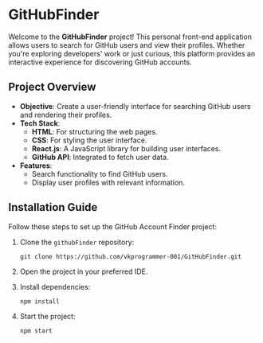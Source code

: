 # GitHubFinder

Welcome to the **GitHubFinder** project! This personal front-end application allows users to search for GitHub users and view their profiles. Whether you're exploring developers' work or just curious, this platform provides an interactive experience for discovering GitHub accounts.

## Project Overview

- **Objective**: Create a user-friendly interface for searching GitHub users and rendering their profiles.
- **Tech Stack**:
    - **HTML**: For structuring the web pages.
    - **CSS**: For styling the user interface.
    - **React.js**: A JavaScript library for building user interfaces.
    - **GitHub API**: Integrated to fetch user data.
- **Features**:
    - Search functionality to find GitHub users.
    - Display user profiles with relevant information.

## Installation Guide

Follow these steps to set up the GitHub Account Finder project:

1. Clone the `githubFinder` repository:
    ```
    git clone https://github.com/vkprogrammer-001/GitHubFinder.git
    ```

2. Open the project in your preferred IDE.

3. Install dependencies:
    ```
    npm install
    ```

4. Start the project:
    ```
    npm start
    ```
